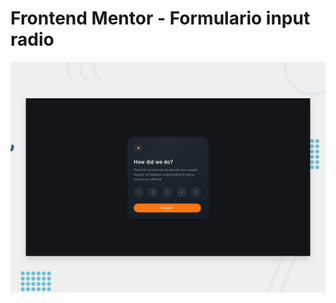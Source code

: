 # Frontend Mentor - Formulario input radio

![Design preview for the Product preview card component coding challenge](./design/desktop-preview.jpg)
